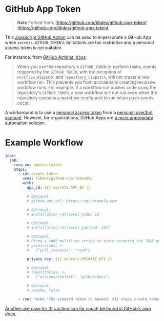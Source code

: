 # GitHub App Token

> **Note**
> Forked from: [https://github.com/tibdex/github-app-token](https://github.com/tibdex/github-app-token)

This [JavaScript GitHub Action](https://help.github.com/en/actions/building-actions/about-actions#javascript-actions) can be used to impersonate a GitHub App when `secrets.GITHUB_TOKEN`'s limitations are too restrictive and a personal access token is not suitable.

For instance, from [GitHub Actions' docs](https://docs.github.com/en/actions/using-workflows/triggering-a-workflow#triggering-a-workflow-from-a-workflow):

> When you use the repository's `GITHUB_TOKEN` to perform tasks, events triggered by the `GITHUB_TOKEN`, with the exception of `workflow_dispatch` and `repository_dispatch`, will not create a new workflow run.
> This prevents you from accidentally creating recursive workflow runs.
> For example, if a workflow run pushes code using the repository's `GITHUB_TOKEN`, a new workflow will not run even when the repository contains a workflow configured to run when push events occur.

A workaround is to use a [personal access token](https://help.github.com/en/github/authenticating-to-github/creating-a-personal-access-token-for-the-command-line) from a [personal user/bot account](https://help.github.com/en/github/getting-started-with-github/types-of-github-accounts#personal-user-accounts).
However, for organizations, GitHub Apps are [a more appropriate automation solution](https://developer.github.com/apps/differences-between-apps/#machine-vs-bot-accounts).

# Example Workflow

```yml
jobs:
  job:
    runs-on: ubuntu-latest
    steps:
      - id: create_token
        uses: tibdex/github-app-token@v2
        with:
          app_id: ${{ secrets.APP_ID }}

          # Optional.
          # github_api_url: https://api.example.com

          # Optional.
          # installation_retrieval_mode: id

          # Optional.
          # installation_retrieval_payload: 1337

          # Optional.
          # Using a YAML multiline string to avoid escaping the JSON quotes.
          # permissions: >-
          #   {"pull_requests": "read"}

          private_key: ${{ secrets.PRIVATE_KEY }}

          # Optional.
          # repositories: >-
          #   ["actions/toolkit", "github/docs"]

          # Optional.
          # revoke: false

      - run: "echo 'The created token is masked: ${{ steps.create_token.outputs.token }}'"
```

[Another use case for this action can (or could) be found in GitHub's own docs](https://web.archive.org/web/20230115194214/https://docs.github.com/en/issues/planning-and-tracking-with-projects/automating-your-project/automating-projects-using-actions#example-workflow-authenticating-with-a-github-app).
